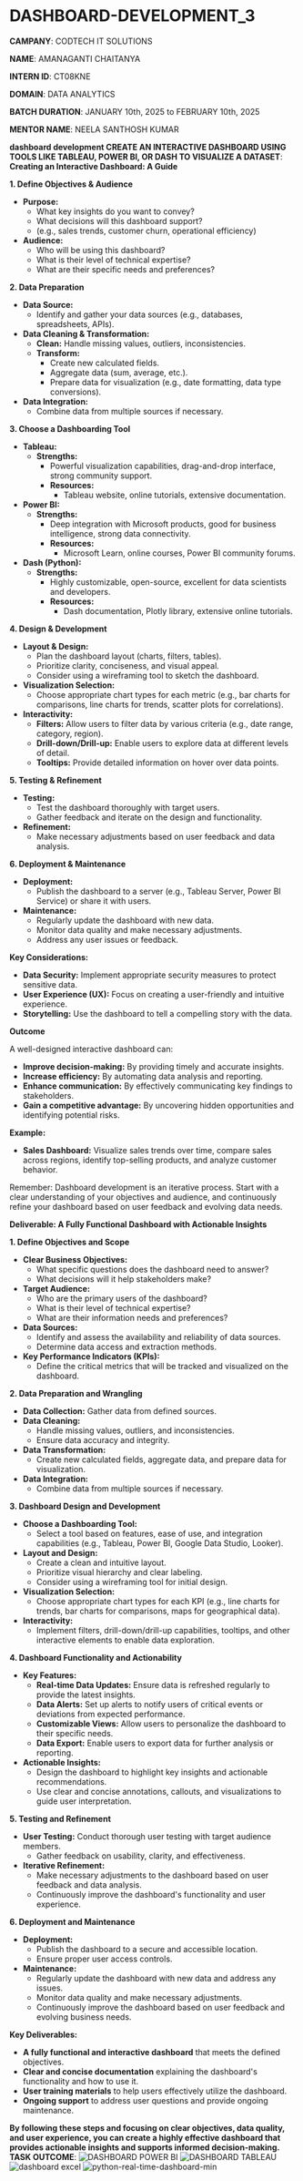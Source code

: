 # DASHBOARD-DEVELOPMENT_3

**CAMPANY**: CODTECH IT SOLUTIONS

**NAME**: AMANAGANTI CHAITANYA

**INTERN ID**: CT08KNE

**DOMAIN**: DATA ANALYTICS

**BATCH DURATION**: JANUARY 10th, 2025 to FEBRUARY 10th, 2025

**MENTOR NAME**: NEELA SANTHOSH KUMAR

**dashboard development CREATE AN INTERACTIVE DASHBOARD USING TOOLS LIKE TABLEAU, POWER BI, OR DASH TO VISUALIZE A DATASET**:
**Creating an Interactive Dashboard: A Guide**

**1. Define Objectives & Audience**

* **Purpose:** 
    * What key insights do you want to convey? 
    * What decisions will this dashboard support? 
    * (e.g., sales trends, customer churn, operational efficiency)
* **Audience:** 
    * Who will be using this dashboard? 
    * What is their level of technical expertise? 
    * What are their specific needs and preferences?

**2. Data Preparation**

* **Data Source:**
    * Identify and gather your data sources (e.g., databases, spreadsheets, APIs).
* **Data Cleaning & Transformation:**
    * **Clean:** Handle missing values, outliers, inconsistencies.
    * **Transform:** 
        * Create new calculated fields. 
        * Aggregate data (sum, average, etc.). 
        * Prepare data for visualization (e.g., date formatting, data type conversions).
* **Data Integration:** 
    * Combine data from multiple sources if necessary.

**3. Choose a Dashboarding Tool**

* **Tableau:** 
    * **Strengths:** 
        * Powerful visualization capabilities, drag-and-drop interface, strong community support.
        * **Resources:** 
            * Tableau website, online tutorials, extensive documentation.
* **Power BI:** 
    * **Strengths:** 
        * Deep integration with Microsoft products, good for business intelligence, strong data connectivity.
        * **Resources:** 
            * Microsoft Learn, online courses, Power BI community forums.
* **Dash (Python):**
    * **Strengths:** 
        * Highly customizable, open-source, excellent for data scientists and developers.
        * **Resources:** 
            * Dash documentation, Plotly library, extensive online tutorials.

**4. Design & Development**

* **Layout & Design:**
    * Plan the dashboard layout (charts, filters, tables).
    * Prioritize clarity, conciseness, and visual appeal.
    * Consider using a wireframing tool to sketch the dashboard.
* **Visualization Selection:**
    * Choose appropriate chart types for each metric (e.g., bar charts for comparisons, line charts for trends, scatter plots for correlations).
* **Interactivity:**
    * **Filters:** Allow users to filter data by various criteria (e.g., date range, category, region).
    * **Drill-down/Drill-up:** Enable users to explore data at different levels of detail.
    * **Tooltips:** Provide detailed information on hover over data points.

**5. Testing & Refinement**

* **Testing:** 
    * Test the dashboard thoroughly with target users.
    * Gather feedback and iterate on the design and functionality.
* **Refinement:** 
    * Make necessary adjustments based on user feedback and data analysis.

**6. Deployment & Maintenance**

* **Deployment:** 
    * Publish the dashboard to a server (e.g., Tableau Server, Power BI Service) or share it with users.
* **Maintenance:** 
    * Regularly update the dashboard with new data. 
    * Monitor data quality and make necessary adjustments.
    * Address any user issues or feedback.

**Key Considerations:**

* **Data Security:** Implement appropriate security measures to protect sensitive data.
* **User Experience (UX):** Focus on creating a user-friendly and intuitive experience.
* **Storytelling:** Use the dashboard to tell a compelling story with the data.

**Outcome**

A well-designed interactive dashboard can:

* **Improve decision-making:** By providing timely and accurate insights.
* **Increase efficiency:** By automating data analysis and reporting.
* **Enhance communication:** By effectively communicating key findings to stakeholders.
* **Gain a competitive advantage:** By uncovering hidden opportunities and identifying potential risks.

**Example:**

* **Sales Dashboard:** Visualize sales trends over time, compare sales across regions, identify top-selling products, and analyze customer behavior.

Remember: Dashboard development is an iterative process. Start with a clear understanding of your objectives and audience, and continuously refine your dashboard based on user feedback and evolving data needs.

**Deliverable: A Fully Functional Dashboard with Actionable Insights**

**1. Define Objectives and Scope**

* **Clear Business Objectives:** 
    * What specific questions does the dashboard need to answer? 
    * What decisions will it help stakeholders make?
* **Target Audience:** 
    * Who are the primary users of the dashboard? 
    * What is their level of technical expertise? 
    * What are their information needs and preferences?
* **Data Sources:** 
    * Identify and assess the availability and reliability of data sources. 
    * Determine data access and extraction methods.
* **Key Performance Indicators (KPIs):** 
    * Define the critical metrics that will be tracked and visualized on the dashboard.

**2. Data Preparation and Wrangling**

* **Data Collection:** Gather data from defined sources.
* **Data Cleaning:** 
    * Handle missing values, outliers, and inconsistencies. 
    * Ensure data accuracy and integrity.
* **Data Transformation:** 
    * Create new calculated fields, aggregate data, and prepare data for visualization.
* **Data Integration:** 
    * Combine data from multiple sources if necessary.

**3. Dashboard Design and Development**

* **Choose a Dashboarding Tool:** 
    * Select a tool based on features, ease of use, and integration capabilities (e.g., Tableau, Power BI, Google Data Studio, Looker).
* **Layout and Design:** 
    * Create a clean and intuitive layout. 
    * Prioritize visual hierarchy and clear labeling. 
    * Consider using a wireframing tool for initial design.
* **Visualization Selection:** 
    * Choose appropriate chart types for each KPI (e.g., line charts for trends, bar charts for comparisons, maps for geographical data).
* **Interactivity:** 
    * Implement filters, drill-down/drill-up capabilities, tooltips, and other interactive elements to enable data exploration.

**4. Dashboard Functionality and Actionability**

* **Key Features:** 
    * **Real-time Data Updates:** Ensure data is refreshed regularly to provide the latest insights.
    * **Data Alerts:** Set up alerts to notify users of critical events or deviations from expected performance.
    * **Customizable Views:** Allow users to personalize the dashboard to their specific needs.
    * **Data Export:** Enable users to export data for further analysis or reporting.
* **Actionable Insights:** 
    * Design the dashboard to highlight key insights and actionable recommendations. 
    * Use clear and concise annotations, callouts, and visualizations to guide user interpretation.

**5. Testing and Refinement**

* **User Testing:** Conduct thorough user testing with target audience members. 
    * Gather feedback on usability, clarity, and effectiveness.
* **Iterative Refinement:** 
    * Make necessary adjustments to the dashboard based on user feedback and data analysis. 
    * Continuously improve the dashboard's functionality and user experience.

**6. Deployment and Maintenance**

* **Deployment:** 
    * Publish the dashboard to a secure and accessible location. 
    * Ensure proper user access controls.
* **Maintenance:** 
    * Regularly update the dashboard with new data and address any issues. 
    * Monitor data quality and make necessary adjustments. 
    * Continuously improve the dashboard based on user feedback and evolving business needs.

**Key Deliverables:**

* **A fully functional and interactive dashboard** that meets the defined objectives.
* **Clear and concise documentation** explaining the dashboard's functionality and how to use it.
* **User training materials** to help users effectively utilize the dashboard.
* **Ongoing support** to address user questions and provide ongoing maintenance.

**By following these steps and focusing on clear objectives, data quality, and user experience, you can create a highly effective dashboard that provides actionable insights and supports informed decision-making.**
**TASK OUTCOME**:
![DASHBOARD POWER BI](https://github.com/user-attachments/assets/69d480eb-8dde-4193-85f8-0e55674906de)
![DASHBOARD TABLEAU](https://github.com/user-attachments/assets/32d7f5d4-2d1c-4419-a367-44a8beddb340)
![dashboard excel](https://github.com/user-attachments/assets/3580be91-ecd0-494a-a0ee-3b309cd2a272)
![python-real-time-dashboard-min](https://github.com/user-attachments/assets/ee370c45-b5b9-4fba-b6d4-be3c12f09e82)
